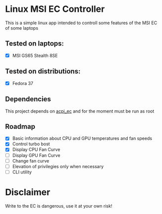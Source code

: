 # Linux MSI EC Controller

This is a simple linux app intended to controll some features of the MSI EC of some laptops

## Tested on laptops:
- [x] MSI GS65 Stealth 8SE

## Tested on distributions:
- [x] Fedora 37

## Dependencies
This project depends on [acpi_ec](https://github.com/musikid/acpi_ec) and for the moment must be run as root

## Roadmap
- [x] Basic information about CPU and GPU temperatures and fan speeds
- [x] Control turbo bost
- [x] Display CPU Fan Curve
- [ ] Display GPU Fan Curve
- [ ] Change fan curve
- [ ] Elevation of privilegies only when necessary
- [ ] CLI utility

# Disclaimer
Write to the EC is dangerous, use it at your own risk!
